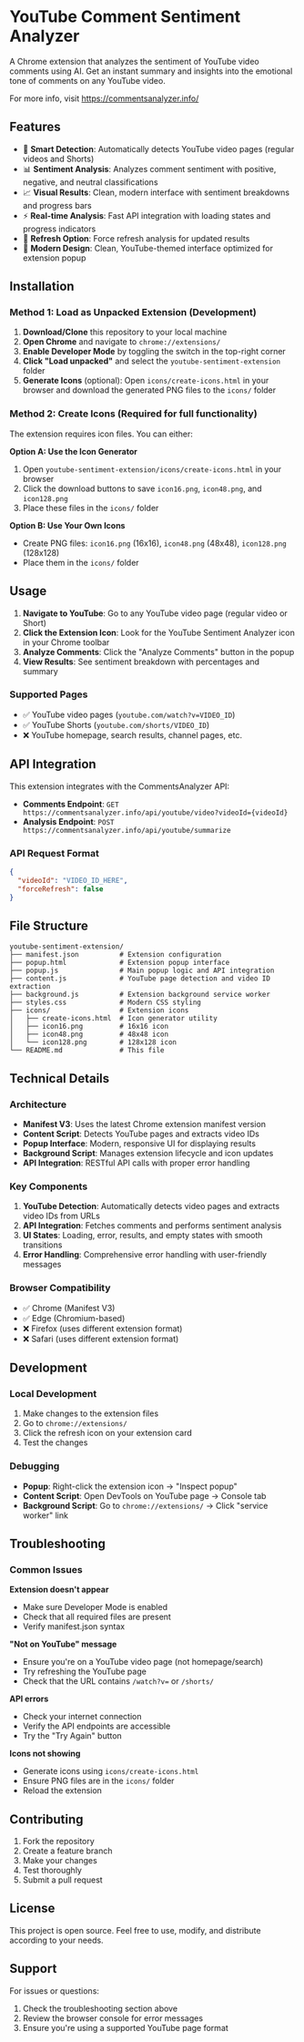 # YouTube Comment Sentiment Analyzer

A Chrome extension that analyzes the sentiment of YouTube video comments using AI. Get an instant summary and insights into the emotional tone of comments on any YouTube video.

For more info, visit https://commentsanalyzer.info/

## Features

- 🎯 **Smart Detection**: Automatically detects YouTube video pages (regular videos and Shorts)
- 📊 **Sentiment Analysis**: Analyzes comment sentiment with positive, negative, and neutral classifications
- 📈 **Visual Results**: Clean, modern interface with sentiment breakdowns and progress bars
- ⚡ **Real-time Analysis**: Fast API integration with loading states and progress indicators
- 🔄 **Refresh Option**: Force refresh analysis for updated results
- 🎨 **Modern Design**: Clean, YouTube-themed interface optimized for extension popup

## Installation

### Method 1: Load as Unpacked Extension (Development)

1. **Download/Clone** this repository to your local machine
2. **Open Chrome** and navigate to `chrome://extensions/`
3. **Enable Developer Mode** by toggling the switch in the top-right corner
4. **Click "Load unpacked"** and select the `youtube-sentiment-extension` folder
5. **Generate Icons** (optional): Open `icons/create-icons.html` in your browser and download the generated PNG files to the `icons/` folder

### Method 2: Create Icons (Required for full functionality)

The extension requires icon files. You can either:

**Option A: Use the Icon Generator**
1. Open `youtube-sentiment-extension/icons/create-icons.html` in your browser
2. Click the download buttons to save `icon16.png`, `icon48.png`, and `icon128.png`
3. Place these files in the `icons/` folder

**Option B: Use Your Own Icons**
- Create PNG files: `icon16.png` (16x16), `icon48.png` (48x48), `icon128.png` (128x128)
- Place them in the `icons/` folder

## Usage

1. **Navigate to YouTube**: Go to any YouTube video page (regular video or Short)
2. **Click the Extension Icon**: Look for the YouTube Sentiment Analyzer icon in your Chrome toolbar
3. **Analyze Comments**: Click the "Analyze Comments" button in the popup
4. **View Results**: See sentiment breakdown with percentages and summary

### Supported Pages

- ✅ YouTube video pages (`youtube.com/watch?v=VIDEO_ID`)
- ✅ YouTube Shorts (`youtube.com/shorts/VIDEO_ID`)
- ❌ YouTube homepage, search results, channel pages, etc.

## API Integration

This extension integrates with the CommentsAnalyzer API:

- **Comments Endpoint**: `GET https://commentsanalyzer.info/api/youtube/video?videoId={videoId}`
- **Analysis Endpoint**: `POST https://commentsanalyzer.info/api/youtube/summarize`

### API Request Format

```json
{
  "videoId": "VIDEO_ID_HERE",
  "forceRefresh": false
}
```

## File Structure

```
youtube-sentiment-extension/
├── manifest.json          # Extension configuration
├── popup.html             # Extension popup interface
├── popup.js               # Main popup logic and API integration
├── content.js             # YouTube page detection and video ID extraction
├── background.js          # Extension background service worker
├── styles.css             # Modern CSS styling
├── icons/                 # Extension icons
│   ├── create-icons.html  # Icon generator utility
│   ├── icon16.png         # 16x16 icon
│   ├── icon48.png         # 48x48 icon
│   └── icon128.png        # 128x128 icon
└── README.md              # This file
```

## Technical Details

### Architecture

- **Manifest V3**: Uses the latest Chrome extension manifest version
- **Content Script**: Detects YouTube pages and extracts video IDs
- **Popup Interface**: Modern, responsive UI for displaying results
- **Background Script**: Manages extension lifecycle and icon updates
- **API Integration**: RESTful API calls with proper error handling

### Key Components

1. **YouTube Detection**: Automatically detects video pages and extracts video IDs from URLs
2. **API Integration**: Fetches comments and performs sentiment analysis
3. **UI States**: Loading, error, results, and empty states with smooth transitions
4. **Error Handling**: Comprehensive error handling with user-friendly messages

### Browser Compatibility

- ✅ Chrome (Manifest V3)
- ✅ Edge (Chromium-based)
- ❌ Firefox (uses different extension format)
- ❌ Safari (uses different extension format)

## Development

### Local Development

1. Make changes to the extension files
2. Go to `chrome://extensions/`
3. Click the refresh icon on your extension card
4. Test the changes

### Debugging

- **Popup**: Right-click the extension icon → "Inspect popup"
- **Content Script**: Open DevTools on YouTube page → Console tab
- **Background Script**: Go to `chrome://extensions/` → Click "service worker" link

## Troubleshooting

### Common Issues

**Extension doesn't appear**
- Make sure Developer Mode is enabled
- Check that all required files are present
- Verify manifest.json syntax

**"Not on YouTube" message**
- Ensure you're on a YouTube video page (not homepage/search)
- Try refreshing the YouTube page
- Check that the URL contains `/watch?v=` or `/shorts/`

**API errors**
- Check your internet connection
- Verify the API endpoints are accessible
- Try the "Try Again" button

**Icons not showing**
- Generate icons using `icons/create-icons.html`
- Ensure PNG files are in the `icons/` folder
- Reload the extension

## Contributing

1. Fork the repository
2. Create a feature branch
3. Make your changes
4. Test thoroughly
5. Submit a pull request

## License

This project is open source. Feel free to use, modify, and distribute according to your needs.

## Support

For issues or questions:
1. Check the troubleshooting section above
2. Review the browser console for error messages
3. Ensure you're using a supported YouTube page format

